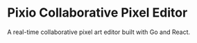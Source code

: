 # Pixio Collaborative Pixel Editor
 A real-time collaborative pixel art editor built with Go and React.
